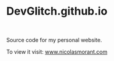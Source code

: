 # DevGlitch.github.io

<br>

Source code for my personal website.

To view it visit: www.nicolasmorant.com

